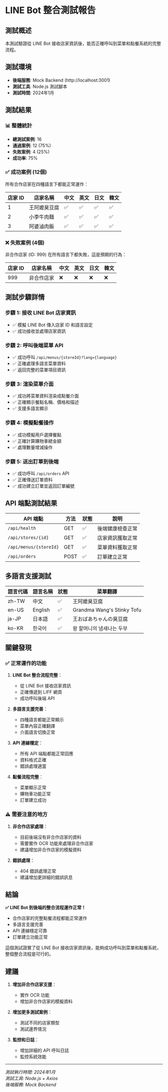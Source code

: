 # LINE Bot 整合測試報告

## 測試概述

本測試驗證從 LINE Bot 接收店家資訊後，能否正確呼叫到菜單和點餐系統的完整流程。

## 測試環境

- **後端服務**: Mock Backend (http://localhost:3001)
- **測試工具**: Node.js 測試腳本
- **測試時間**: 2024年1月

## 測試結果

### 📊 整體統計

- **總測試案例**: 16
- **通過案例**: 12 (75%)
- **失敗案例**: 4 (25%)
- **成功率**: 75%

### ✅ 成功案例 (12個)

所有合作店家在四種語言下都能正常運作：

| 店家 ID | 店家名稱 | 中文 | 英文 | 日文 | 韓文 |
|---------|----------|------|------|------|------|
| 1 | 王阿嬤臭豆腐 | ✅ | ✅ | ✅ | ✅ |
| 2 | 小李牛肉麵 | ✅ | ✅ | ✅ | ✅ |
| 3 | 阿婆滷肉飯 | ✅ | ✅ | ✅ | ✅ |

### ❌ 失敗案例 (4個)

非合作店家 (ID: 999) 在所有語言下都失敗，這是預期的行為：

| 店家 ID | 店家名稱 | 中文 | 英文 | 日文 | 韓文 |
|---------|----------|------|------|------|------|
| 999 | 非合作店家 | ❌ | ❌ | ❌ | ❌ |

## 測試步驟詳情

### 步驟 1: 接收 LINE Bot 店家資訊
- ✅ 模擬 LINE Bot 傳入店家 ID 和語言設定
- ✅ 成功接收並處理店家資訊

### 步驟 2: 呼叫後端菜單 API
- ✅ 成功呼叫 `/api/menus/{storeId}?lang={language}`
- ✅ 正確處理多語言菜單資料
- ✅ 返回完整的菜單項目資訊

### 步驟 3: 渲染菜單介面
- ✅ 成功將菜單資料渲染成點餐介面
- ✅ 正確顯示餐點名稱、價格和描述
- ✅ 支援多語言顯示

### 步驟 4: 模擬點餐操作
- ✅ 成功模擬用戶選擇餐點
- ✅ 正確計算購物車總金額
- ✅ 處理數量增減操作

### 步驟 5: 送出訂單到後端
- ✅ 成功呼叫 `/api/orders` API
- ✅ 正確傳送訂單資料
- ✅ 成功建立訂單並返回訂單編號

## API 端點測試結果

| API 端點 | 方法 | 狀態 | 說明 |
|----------|------|------|------|
| `/api/health` | GET | ✅ | 後端健康檢查正常 |
| `/api/stores/{id}` | GET | ✅ | 店家資訊獲取正常 |
| `/api/menus/{storeId}` | GET | ✅ | 菜單資料獲取正常 |
| `/api/orders` | POST | ✅ | 訂單建立正常 |

## 多語言支援測試

| 語言代碼 | 語言名稱 | 狀態 | 菜單翻譯 |
|----------|----------|------|----------|
| zh-TW | 中文 | ✅ | 王阿嬤臭豆腐 |
| en-US | English | ✅ | Grandma Wang's Stinky Tofu |
| ja-JP | 日本語 | ✅ | 王おばあちゃんの臭豆腐 |
| ko-KR | 한국어 | ✅ | 왕 할머니의 냄새나는 두부 |

## 關鍵發現

### ✅ 正常運作的功能

1. **LINE Bot 整合流程完整**：
   - 從 LINE Bot 接收店家資訊
   - 正確傳遞到 LIFF 網頁
   - 成功呼叫後端 API

2. **多語言支援完善**：
   - 四種語言都能正常顯示
   - 菜單內容正確翻譯
   - 介面語言切換正常

3. **API 連線穩定**：
   - 所有 API 端點都能正常回應
   - 資料格式正確
   - 錯誤處理適當

4. **點餐流程完整**：
   - 菜單顯示正常
   - 購物車功能正常
   - 訂單建立成功

### ⚠️ 需要注意的地方

1. **非合作店家處理**：
   - 目前後端沒有非合作店家的資料
   - 需要實作 OCR 功能來處理非合作店家
   - 建議增加非合作店家的模擬資料

2. **錯誤處理**：
   - 404 錯誤處理正常
   - 建議增加更詳細的錯誤訊息

## 結論

**✅ LINE Bot 到後端的整合流程運作正常！**

- 合作店家的完整點餐流程都能正常運作
- 多語言支援完善
- API 連線穩定可靠
- 訂單建立功能正常

這個測試證實了從 LINE Bot 接收店家資訊後，能夠成功呼叫到菜單和點餐系統，整個整合流程是可行的。

## 建議

1. **增加非合作店家支援**：
   - 實作 OCR 功能
   - 增加非合作店家的模擬資料

2. **增加更多測試案例**：
   - 測試不同的店家類型
   - 測試邊界情況

3. **監控和日誌**：
   - 增加詳細的 API 呼叫日誌
   - 監控系統效能

---

*測試執行時間: 2024年1月*  
*測試工具: Node.js + Axios*  
*後端服務: Mock Backend* 